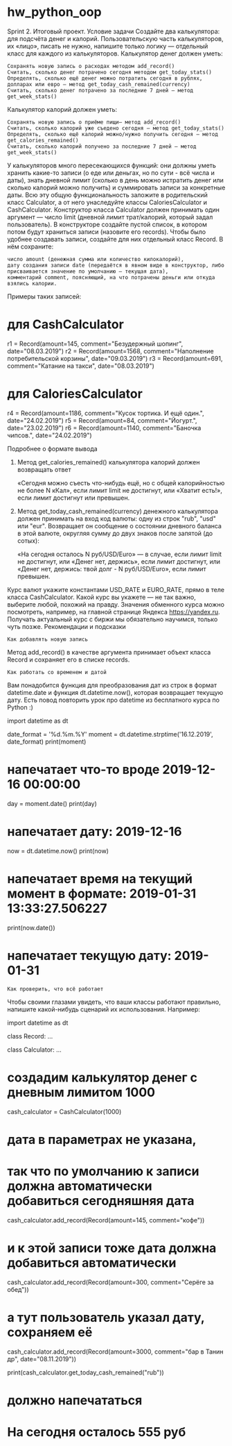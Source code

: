 # hw_python_oop
Sprint 2. Итоговый проект.
Условие задачи
Создайте два калькулятора: для подсчёта денег и калорий. Пользовательскую часть калькуляторов, их «лицо», писать не нужно, напишите только логику — отдельный класс для каждого из калькуляторов.
Калькулятор денег должен уметь:

    Сохранять новую запись о расходах методом add_record()
    Считать, сколько денег потрачено сегодня методом get_today_stats()
    Определять, сколько ещё денег можно потратить сегодня в рублях, долларах или евро — метод get_today_cash_remained(currency)
    Считать, сколько денег потрачено за последние 7 дней — метод get_week_stats()

Калькулятор калорий должен уметь:

    Сохранять новую запись о приёме пищи— метод add_record()
    Считать, сколько калорий уже съедено сегодня — метод get_today_stats()
    Определять, сколько ещё калорий можно/нужно получить сегодня — метод get_calories_remained()
    Считать, сколько калорий получено за последние 7 дней — метод get_week_stats()

У калькуляторов много пересекающихся функций: они должны уметь хранить какие-то записи (о еде или деньгах, но по сути - всё числа и даты), знать дневной лимит (сколько в день можно истратить денег или сколько калорий можно получить) и суммировать записи за конкретные даты. Всю эту общую функциональность заложите в родительский класс Calculator, а от него унаследуйте классы CaloriesCalculator и CashCalculator.
Конструктор класса Calculator должен принимать один аргумент — число limit (дневной лимит трат/калорий, который задал пользователь). В конструкторе создайте пустой список, в котором потом будут храниться записи (назовите его records).
Чтобы было удобнее создавать записи, создайте для них отдельный класс Record. В нём сохраните:

    число amount (денежная сумма или количество килокалорий),
    дату создания записи date (передаётся в явном виде в конструктор, либо присваивается значение по умолчанию — текущая дата),
    комментарий comment, поясняющий, на что потрачены деньги или откуда взялись калории.

Примеры таких записей:

# для CashCalculator 
r1 = Record(amount=145, comment="Безудержный шопинг", date="08.03.2019")
r2 = Record(amount=1568, comment="Наполнение потребительской корзины", date="09.03.2019")
r3 = Record(amount=691, comment="Катание на такси", date="08.03.2019")

# для CaloriesCalculator
r4 = Record(amount=1186, comment="Кусок тортика. И ещё один.", date="24.02.2019")
r5 = Record(amount=84, comment="Йогурт.", date="23.02.2019")
r6 = Record(amount=1140, comment="Баночка чипсов.", date="24.02.2019") 

Подробнее о формате вывода
1. Метод get_calories_remained() калькулятора калорий должен возвращать ответ

    «Сегодня можно съесть что-нибудь ещё, но с общей калорийностью не более N кКал», если лимит limit не достигнут,
    или «Хватит есть!», если лимит достигнут или превышен.

2. Метод get_today_cash_remained(currency) денежного калькулятора должен принимать на вход код валюты: одну из строк "rub", "usd" или "eur".
Возвращает он сообщение о состоянии дневного баланса в этой валюте, округляя сумму до двух знаков после запятой (до сотых):

    «На сегодня осталось N руб/USD/Euro» — в случае, если лимит limit не достигнут,
    или «Денег нет, держись», если лимит достигнут,
    или «Денег нет, держись: твой долг - N руб/USD/Euro», если лимит превышен.

Курс валют укажите константами USD_RATE и EURO_RATE, прямо в теле класса CashCalculator. Какой курс вы укажете — не так важно, выберите любой, похожий на правду. Значения обменного курса можно посмотреть, например, на главной странице Яндекса https://yandex.ru. Получать актуальный курс с биржи мы обязательно научимся, только чуть позже.
Рекомендации и подсказки

    Как добавлять новую запись

Метод add_record() в качестве аргумента принимает объект класса Record и сохраняет его в списке records.

    Как работать со временем и датой

Вам понадобится функция для преобразования дат из строк в формат datetime.date и функция dt.datetime.now(), которая возвращает текущую дату.
Есть повод повторить урок про datetime из бесплатного курса по Python :)

import datetime as dt
        
date_format = '%d.%m.%Y'
moment = dt.datetime.strptime('16.12.2019', date_format)
print(moment)
# напечатает что-то вроде 2019-12-16 00:00:00
        
day = moment.date()
print(day)
# напечатает дату: 2019-12-16
        
now = dt.datetime.now()
print(now)
# напечатает время на текущий момент в формате: 2019-01-31 13:33:27.506227
        
print(now.date()) 
# напечатает текущую дату: 2019-01-31 

    Как проверить, что всё работает

Чтобы своими глазами увидеть, что ваши классы работают правильно, напишите какой-нибудь сценарий их использования.
Например:

import datetime as dt
        
class Record:
     ...
        
class Calculator:
     ...
        
# создадим калькулятор денег с дневным лимитом 1000
cash_calculator = CashCalculator(1000)
        
# дата в параметрах не указана, 
# так что по умолчанию к записи должна автоматически добавиться сегодняшняя дата
cash_calculator.add_record(Record(amount=145, comment="кофе")) 
# и к этой записи тоже дата должна добавиться автоматически
cash_calculator.add_record(Record(amount=300, comment="Серёге за обед"))
# а тут пользователь указал дату, сохраняем её
cash_calculator.add_record(Record(amount=3000, comment="бар в Танин др", date="08.11.2019"))
                
print(cash_calculator.get_today_cash_remained("rub"))
# должно напечататься
# На сегодня осталось 555 руб 
